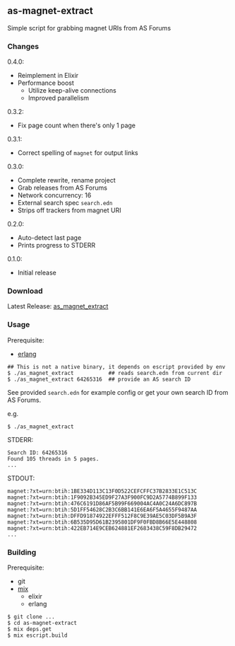 ## as-magnet-extract

Simple script for grabbing magnet URIs from AS Forums

### Changes

0.4.0:
- Reimplement in Elixir
- Performance boost
  - Utilize keep-alive connections
  - Improved parallelism

0.3.2:
- Fix page count when there's only 1 page

0.3.1:
- Correct spelling of `magnet` for output links

0.3.0:
- Complete rewrite, rename project
- Grab releases from AS Forums
- Network concurrency: 16
- External search spec `search.edn`
- Strips off trackers from magnet URI

0.2.0:
- Auto-detect last page
- Prints progress to STDERR

0.1.0:
- Initial release

### Download

Latest Release: [as_magnet_extract][]

### Usage

Prerequisite:

- [erlang][]

```
## This is not a native binary, it depends on escript provided by env
$ ./as_magnet_extract           ## reads search.edn from current dir
$ ./as_magnet_extract 64265316  ## provide an AS search ID
```

See provided `search.edn` for example config or get your own search ID from AS Forums.

e.g.
```
$ ./as_magnet_extract
```

STDERR:
```
Search ID: 64265316
Found 105 threads in 5 pages.
...
```

STDOUT:
```
magnet:?xt=urn:btih:1BE334D113C13F0D522CEFCFFC37B2833E1C513C
magnet:?xt=urn:btih:1F9092B345ED9F27A3F900FC9D2A5774B899F133
magnet:?xt=urn:btih:476C6191D86AF5B99F669004AC4A0C24A6DC897B
magnet:?xt=urn:btih:5D1FF54628C2B3C6BB141E6EA6F5A4655F9487AA
magnet:?xt=urn:btih:DFFD91874922EFFF512F8C9E39AE5C03DF5B9A3F
magnet:?xt=urn:btih:6B535D95D61B2395801DF9F0FBD8B66E5E448808
magnet:?xt=urn:btih:422EB714E9CEB624881EF2683438C59F8DB29472
...
```

### Building

Prerequisite:

- git
- [mix][]
  - elixir
  - erlang

```
$ git clone ...
$ cd as-magnet-extract
$ mix deps.get
$ mix escript.build
```

[as_magnet_extract]: https://github.com/akiroz/as-magnet-extract/releases/download/0.4.0/as_magnet_extract
[erlang]: http://www.erlang.org/ 
[mix]: https://elixir-lang.org/getting-started/mix-otp/introduction-to-mix.html

